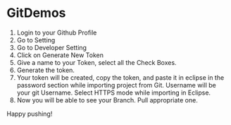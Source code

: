 # GitDemos

1. Login to your Github Profile
2. Go to Setting
3. Go to Developer Setting
4. Click on Generate New Token
5. Give a name to your Token, select all the Check Boxes.
6. Generate the token.
7. Your token will be created, copy the token, and paste it in eclipse in the password section while importing project from Git. Username will be your git Username. Select HTTPS mode while importing in Eclipse.
8. Now you will be able to see your Branch. Pull appropriate one.

Happy pushing!
